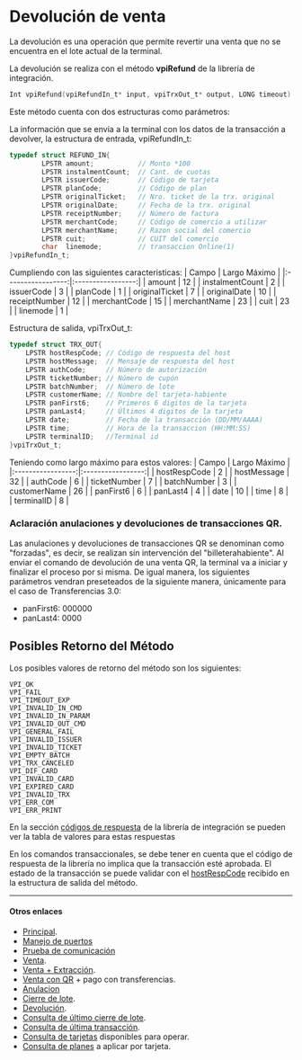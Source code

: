 # Devolución de venta
La devolución es una operación que permite revertir una venta que no se encuentra en el lote actual de la terminal.

La devolución se realiza con el método **vpiRefund** de la librería de integración.

````c
Int vpiRefund(vpiRefundIn_t* input, vpiTrxOut_t* output, LONG timeout)
````
Este método cuenta con dos estructuras como parámetros:

La información que se envia a la terminal con los datos de la transacción a devolver, la estructura de entrada, vpiRefundIn_t:
````c
typedef struct REFUND_IN{   
        LPSTR amount;           // Monto *100  
        LPSTR instalmentCount;	// Cant. de cuotas  
    	LPSTR issuerCode;       // Código de tarjeta
    	LPSTR planCode;         // Código de plan
    	LPSTR originalTicket;   // Nro. ticket de la trx. original
    	LPSTR originalDate;     // Fecha de la trx. original
        LPSTR receiptNumber;    // Número de factura 
        LPSTR merchantCode;     // Código de comercio a utilizar
        LPSTR merchantName;     // Razon social del comercio
        LPSTR cuit;             // CUIT del comercio
        char  linemode;         // transaccion Online(1) 
}vpiRefundIn_t;
````
Cumpliendo con las siguientes caracteristicas:
|       Campo       |   Largo Máximo    |
|:-----------------:|:-----------------:|
|   amount          |       12          | 
|   instalmentCount |       2           |
|   issuerCode      |       3           |
|   planCode        |       1           |
|	originalTicket	|		7			|
|	originalDate	|		10			|
|   receiptNumber   |       12          | 
|   merchantCode    |       15          |
|   merchantName    |       23          |
|   cuit            |       23          |
|   linemode        |       1           |

Estructura de salida, vpiTrxOut_t:
````c
typedef struct TRX_OUT{   	
	LPSTR hostRespCode; // Código de respuesta del host   
	LPSTR hostMessage;  // Mensaje de respuesta del host   
	LPSTR authCode;     // Número de autorización   
	LPSTR ticketNumber; // Número de cupón   
	LPSTR batchNumber;  // Número de lote   
	LPSTR customerName; // Nombre del tarjeta-habiente
  	LPSTR panFirst6;    // Primeros 6 digitos de la tarjeta
	LPSTR panLast4;     // Últimos 4 digitos de la tarjeta   
	LPSTR date;         // Fecha de la transacción (DD/MM/AAAA)  
	LPSTR time;         // Hora de la transaccion (HH:MM:SS)
	LPSTR terminalID;   //Terminal id
}vpiTrxOut_t;
````
Teniendo como largo máximo para estos valores:
|       Campo       |   Largo Máximo    |
|:-----------------:|:-----------------:|
|   hostRespCode    |        2          |
|   hostMessage     |        32         |
|   authCode        |        6          |
|   ticketNumber    |        7          |
|   batchNumber     |        3          |
|   customerName    |        26         |
|   panFirst6       |        6          |
|   panLast4        |        4          |
|   date            |        10         |
|   time            |        8          |
|   terminalID      |        8          |


### Aclaración anulaciones y devoluciones de transacciones QR.  
Las anulaciones y devoluciones de transacciones QR se denominan como "forzadas", es decir, se realizan sin intervención del "billeterahabiente". Al enviar el comando de devolución de una venta QR, la terminal va a iniciar y finalizar el proceso por si misma.
De igual manera, los siguientes parámetros vendran preseteados de la siguiente manera, únicamente para el caso de Transferencias 3.0:
- panFirst6: 000000
- panLast4: 0000

## Posibles Retorno del Método
Los posibles valores de retorno del método son los siguientes:
````
VPI_OK
VPI_FAIL
VPI_TIMEOUT_EXP
VPI_INVALID_IN_CMD
VPI_INVALID_IN_PARAM
VPI_INVALID_OUT_CMD
VPI_GENERAL_FAIL
VPI_INVALID_ISSUER
VPI_INVALID_TICKET
VPI_EMPTY_BATCH
VPI_TRX_CANCELED
VPI_DIF_CARD
VPI_INVALID_CARD
VPI_EXPIRED_CARD
VPI_INVALID_TRX 
VPI_ERR_COM
VPI_ERR_PRINT
````
En la sección [códigos de respuesta](../Libreria/codigosRespuesta.md) de la librería de integración se pueden ver la tabla de valores para estas respuestas

En los comandos transaccionales, se debe tener en cuenta que el código de respuesta de la librería no implica que la transacción esté aprobada. El estado de la transacción se puede validar con el [hostRespCode](../Libreria/codigosRespuestaHost.md) recibido en la estructura de salida del método. 

---
#### Otros enlaces
- [Principal](../README.md).
- [Manejo de puertos](./Puertos.md)
- [Prueba de comunicación](./ComTest.md)
- [Venta](./Venta.md).
- [Venta + Extracción](./Venta+Extracción.md).
- [Venta con QR](./VentaQR.md) + pago con transferencias.
- [Anulacion](./Anulacion.md)
- [Cierre de lote](./cierreLote.md).
- [Devolución](./Devolucion.md).
- [Consulta de último cierre de lote](./consultaCierre.md).
- [Consulta de última transacción](./consultaUltTransaccion.md).
- [Consulta de tarjetas](./consultaTarjetas.md) disponibles para operar.
- [Consulta de planes](./consultaPlanes.md) a aplicar por tarjeta.